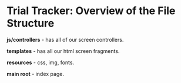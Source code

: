 <h1>Trial Tracker: Overview of the File Structure</h1>

<b>js/controllers</b> - has all of our screen controllers.

<b>templates</b> - has all our html screen fragments.

<b>resources</b> - css, img, fonts.

<b>main root</b> - index page.



